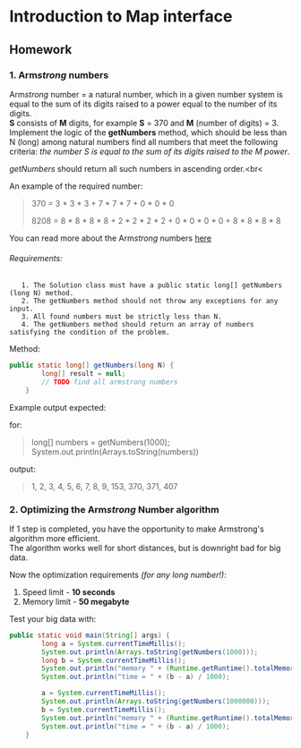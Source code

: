 # Introduction to Map interface

## Homework

### 1. Arm*strong* numbers

Arm*strong* number = a natural number, which in a given number system is equal to the sum of its digits raised to a 
power equal to the number of its digits. <br>
**S** consists of **M** digits, for example **S** = 370 and **M** (number of digits) = 3.
Implement the logic of the **getNumbers** method, which should be less than N (long) among natural numbers
find all numbers that meet the following criteria:
*the number S is equal to the sum of its digits raised to the M power*.<br>

*getNumbers* should return all such numbers in ascending order.<br<

An example of the required number:
>370 = 3 * 3 * 3 + 7 * 7 * 7 + 0 * 0 * 0
>
>8208 = 8 * 8 * 8 * 8 + 2 * 2 * 2 * 2 + 0 * 0 * 0 * 0 + 8 * 8 * 8 * 8

You can read more about the Arm*strong* numbers [here](https://ru.wikipedia.org/wiki/%D0%A7%D0%B8%D1%81%D0%BB%D0%BE_%D0%90%D1%80%D0%BC%D1%81%D1%82%D1%80%D0%BE%D0%BD%D0%B3%D0%B0)

###### Requirements:
       1. The Solution class must have a public static long[] getNumbers (long N) method.
       2. The getNumbers method should not throw any exceptions for any input.
       3. All found numbers must be strictly less than N.
       4. The getNumbers method should return an array of numbers satisfying the condition of the problem.

Method:
```java
public static long[] getNumbers(long N) {
        long[] result = null;
        // TODO find all armstrong numbers
    }
```

Example output expected:

for: 
>long[] numbers = getNumbers(1000);<br>
>System.out.println(Arrays.toString(numbers))

output:
>1, 2, 3, 4, 5, 6, 7, 8, 9, 153, 370, 371, 407


### 2. Optimizing the Arm*strong* Number algorithm

If 1 step is completed, you have the opportunity to make Armstrong's algorithm more efficient.<br>
The algorithm works well for short distances, but is downright bad for big data.

Now the optimization requirements *(for any long number!)*: <br>
1. Speed limit - **10 seconds**
2. Memory limit - **50 megabyte**


Test your big data with:
```java
public static void main(String[] args) {
        long a = System.currentTimeMillis();
        System.out.println(Arrays.toString(getNumbers(1000)));
        long b = System.currentTimeMillis();
        System.out.println("memory " + (Runtime.getRuntime().totalMemory() - Runtime.getRuntime().freeMemory()) / (8 * 1024));
        System.out.println("time = " + (b - a) / 1000);

        a = System.currentTimeMillis();
        System.out.println(Arrays.toString(getNumbers(1000000)));
        b = System.currentTimeMillis();
        System.out.println("memory " + (Runtime.getRuntime().totalMemory() - Runtime.getRuntime().freeMemory()) / (8 * 1024));
        System.out.println("time = " + (b - a) / 1000);
    }
```

